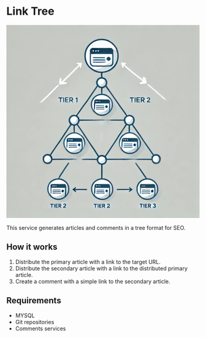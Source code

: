 # Link Tree

![link tree](images/link-pyramid.jpg)

This service generates articles and comments in a tree format for SEO. 

## How it works

1. Distribute the primary article with a link to the target URL.
2. Distribute the secondary article with a link to the distributed primary article.
3. Create a comment with a simple link to the secondary article.

## Requirements

- MYSQL
- Git repositories
- Comments services
